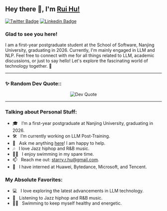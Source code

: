 ## Hey there 👋, I'm [Rui Hu!](https://github.com/Hades1019/)

[![Twitter Badge](https://img.shields.io/badge/-Twitter-00acee?style=flat-square&logo=Twitter&logoColor=white)](https://x.com/HuJinBo_plus)
[![Linkedin Badge](https://img.shields.io/badge/-LinkedIn-0e76a8?style=flat-square&logo=Linkedin&logoColor=white)](https://www.linkedin.com/in/ray-hu-3b02712a5/)

### Glad to see you here! 
I am a first-year postgraduate student at the School of Software, Nanjing University, graduating in 2026. Currently, I'm mainly engaged in LLM and NLP. 
Feel free to connect with me for all things related to LLM, academic discussions, or just to say hello! Let's explore the fascinating world of technology together. 🌟

<hr>
<h3 align="left">✨ Random Dev Quote::</h3>
<p align="center">
  <img src="https://quotes-github-readme.vercel.app/api?type=horizontal&theme=dark" alt="Dev Quote" />
</p>
<hr>

### Talking about Personal Stuff:

- 🎓 &nbsp; I’m a first-year postgraduate at Nanjing University, graduating in 2026.
- 🛠 &nbsp; I’m currently working on LLM Post-Training.
- 💬 &nbsp; Ask me anything [here](https://github.com/Raynhu/Raynhu/issues/1)! I am happy to help.
- 🎶 &nbsp; I love Jazz hiphop and R&B music.
- 🏊‍♂️ &nbsp; I enjoy swimming in my spare time.
- 📫 &nbsp; Reach me out: starry.r.hu@gmail.com.
- 💼 &nbsp; I have interned at Huawei, Bytedance, Microsoft, and Tencent.

### My Absolute Favorites:

- 💻 &nbsp; I love exploring the latest advancements in LLM technology.
- 🎵 &nbsp; Listening to Jazz hiphop and R&B music.
- 🏊‍♂️ &nbsp; Swimming to keep myself healthy and energetic.
